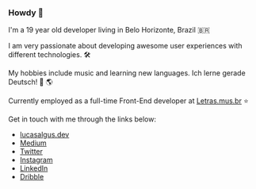 ### Howdy 🤠

I'm a 19 year old developer living in Belo Horizonte, Brazil 🇧🇷

I am very passionate about developing awesome user experiences with different technologies. 🛠

My hobbies include music and learning new languages. Ich lerne gerade Deutsch! 🎵 🌎

Currently employed as a full-time Front-End developer at [Letras.mus.br](https://github.com/Letras-mus-br) ⭐️

Get in touch with me through the links below:
- [lucasalgus.dev](https://lucasalgus.dev/)
- [Medium](https://medium.com/@lucasalgus)
- [Twitter](https://twitter.com/lucasalgus)
- [Instagram](https://www.instagram.com/lucasalguss/)
- [LinkedIn](https://www.linkedin.com/in/lucasalgus/)
- [Dribble](https://dribbble.com/lucasalgus)
<!--
**lucasalgus/lucasalgus** is a ✨ _special_ ✨ repository because its `README.md` (this file) appears on your GitHub profile.

Here are some ideas to get you started:

- 🔭 I’m currently working on ...
- 🌱 I’m currently learning ...
- 👯 I’m looking to collaborate on ...
- 🤔 I’m looking for help with ...
- 💬 Ask me about ...
- 📫 How to reach me: ...
- 😄 Pronouns: ...
- ⚡ Fun fact: ...
-->
